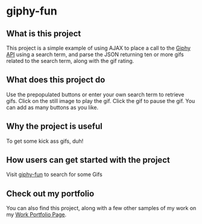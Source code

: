 # giphy-fun

## What is this project

This project is a simple example of using AJAX to place a call to the [Giphy API](https://developers.giphy.com/) using a search term, and parse the JSON returning ten or more gifs related to the search term, along with the gif rating.

## What does this project do

Use the prepopulated buttons or enter your own search term to retrieve gifs. Click on the still image to play the gif. Click the gif to pause the gif. You can add as many buttons as you like.

## Why the project is useful

To get some kick ass gifs, duh!

## How users can get started with the project

Visit [giphy-fun](https://gscoggin.github.io/giphy-fun/) to search for some Gifs

## Check out my portfolio

You can also find this project, along with a few other samples of my work on my [Work Portfolio Page](https://gscoggin.github.io/workPortfolio.html).
